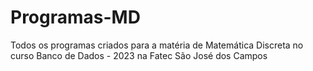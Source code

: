 # Programas-MD
Todos os programas criados para a matéria de Matemática Discreta no curso Banco de Dados - 2023 na Fatec São José dos Campos
